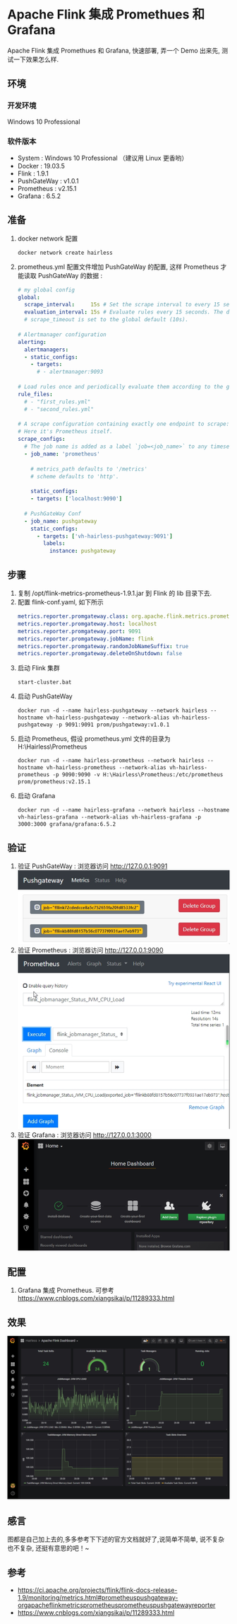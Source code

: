 # Apache Flink 集成 Promethues 和 Grafana

Apache Flink 集成 Promethues 和 Grafana, 快速部署, 弄一个 Demo 出来先, 测试一下效果怎么样.

## 环境

### 开发环境
Windows 10 Professional

### 软件版本
* System : Windows 10 Professional （建议用 Linux 更香哟）
* Docker : 19.03.5
* Flink : 1.9.1
* PushGateWay : v1.0.1
* Prometheus : v2.15.1
* Grafana : 6.5.2

## 准备
1. docker network 配置
    ```shell script
    docker network create hairless
    ```
2. prometheus.yml 配置文件增加 PushGateWay 的配置, 这样 Prometheus 才能读取 PushGateWay 的数据 :
    ```yaml
    # my global config
    global:
      scrape_interval:     15s # Set the scrape interval to every 15 seconds. Default is every 1 minute.
      evaluation_interval: 15s # Evaluate rules every 15 seconds. The default is every 1 minute.
      # scrape_timeout is set to the global default (10s).
    
    # Alertmanager configuration
    alerting:
      alertmanagers:
      - static_configs:
        - targets:
          # - alertmanager:9093
    
    # Load rules once and periodically evaluate them according to the global 'evaluation_interval'.
    rule_files:
      # - "first_rules.yml"
      # - "second_rules.yml"
    
    # A scrape configuration containing exactly one endpoint to scrape:
    # Here it's Prometheus itself.
    scrape_configs:
      # The job name is added as a label `job=<job_name>` to any timeseries scraped from this config.
      - job_name: 'prometheus'
    
        # metrics_path defaults to '/metrics'
        # scheme defaults to 'http'.
    
        static_configs:
        - targets: ['localhost:9090']
      
      # PushGateWay Conf
      - job_name: pushgateway
        static_configs:
          - targets: ['vh-hairless-pushgateway:9091']
            labels:
              instance: pushgateway
    ```

## 步骤
1. 复制 /opt/flink-metrics-prometheus-1.9.1.jar 到 Flink 的 lib 目录下去.
2. 配置 flink-conf.yaml, 如下所示
    ```yaml
    metrics.reporter.promgateway.class: org.apache.flink.metrics.prometheus.PrometheusPushGatewayReporter
    metrics.reporter.promgateway.host: localhost
    metrics.reporter.promgateway.port: 9091
    metrics.reporter.promgateway.jobName: flink
    metrics.reporter.promgateway.randomJobNameSuffix: true
    metrics.reporter.promgateway.deleteOnShutdown: false
    ```
3. 启动 Flink 集群
    ```shell script
    start-cluster.bat
    ```
4. 启动 PushGateWay
    ```shell script
    docker run -d --name hairless-pushgateway --network hairless --hostname vh-hairless-pushgateway --network-alias vh-hairless-pushgateway -p 9091:9091 prom/pushgateway:v1.0.1
    ```
5. 启动 Prometheus, 假设 prometheus.yml 文件的目录为 H:\Hairless\Prometheus
    ```shell script
    docker run -d --name hairless-prometheus --network hairless --hostname vh-hairless-prometheus --network-alias vh-hairless-prometheus -p 9090:9090 -v H:\Hairless\Prometheus:/etc/prometheus prom/prometheus:v2.15.1
    ```
6. 启动 Grafana
    ```shell script
    docker run -d --name hairless-grafana --network hairless --hostname vh-hairless-grafana --network-alias vh-hairless-grafana -p 3000:3000 grafana/grafana:6.5.2
    ```

## 验证
1. 验证 PushGateWay : 浏览器访问 http://127.0.0.1:9091  
    ![hairless-notes-debugging-monitoring-metrics-promethues-grafana-stage-1](../../images/hairless-notes/hairless-notes-debugging-monitoring-metrics-promethues-grafana-stage-1.jpg)
2. 验证 Prometheus : 浏览器访问 http://127.0.0.1:9090  
    ![hairless-notes-debugging-monitoring-metrics-promethues-grafana-stage-2](../../images/hairless-notes/hairless-notes-debugging-monitoring-metrics-promethues-grafana-stage-2.jpg)
2. 验证 Grafana : 浏览器访问 http://127.0.0.1:3000  
    ![hairless-notes-debugging-monitoring-metrics-promethues-grafana-stage-3](../../images/hairless-notes/hairless-notes-debugging-monitoring-metrics-promethues-grafana-stage-3.jpg)

## 配置
1. Grafana 集成 Prometheus.
   可参考 <https://www.cnblogs.com/xiangsikai/p/11289333.html>

## 效果
![hairless-notes-debugging-monitoring-metrics-promethues-grafana-stage-4](../../images/hairless-notes/hairless-notes-debugging-monitoring-metrics-promethues-grafana-stage-4.jpg)

## 感言
图都是自己加上去的,多多参考下下述的官方文档就好了,说简单不简单, 说不复杂也不复杂, 还挺有意思的吧！~

## 参考
* <https://ci.apache.org/projects/flink/flink-docs-release-1.9/monitoring/metrics.html#prometheuspushgateway-orgapacheflinkmetricsprometheusprometheuspushgatewayreporter>
* <https://www.cnblogs.com/xiangsikai/p/11289333.html>